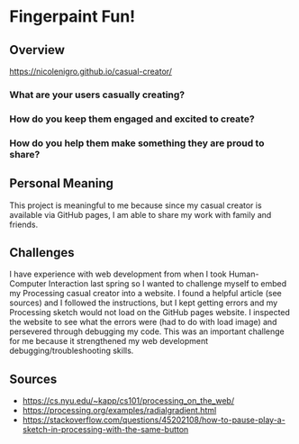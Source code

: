 # Fingerpaint Fun!

## Overview
https://nicolenigro.github.io/casual-creator/

### What are your users casually creating?

### How do you keep them engaged and excited to create?

### How do you help them make something they are proud to share?

## Personal Meaning
This project is meaningful to me because since my casual creator is available via GitHub pages, I am able to share my work with family and friends.

## Challenges
I have experience with web development from when I took Human-Computer Interaction last spring so I wanted to challenge myself to embed my Processing casual creator into a website. I found a helpful article (see sources) and I followed the instructions, but I kept getting errors and my Processing sketch would not load on the GitHub pages website. I inspected the website to see what the errors were (had to do with load image) and persevered through debugging my code. This was an important challenge for me because it strengthened my web development debugging/troubleshooting skills. 

## Sources
* https://cs.nyu.edu/~kapp/cs101/processing_on_the_web/
* https://processing.org/examples/radialgradient.html
* https://stackoverflow.com/questions/45202108/how-to-pause-play-a-sketch-in-processing-with-the-same-button
